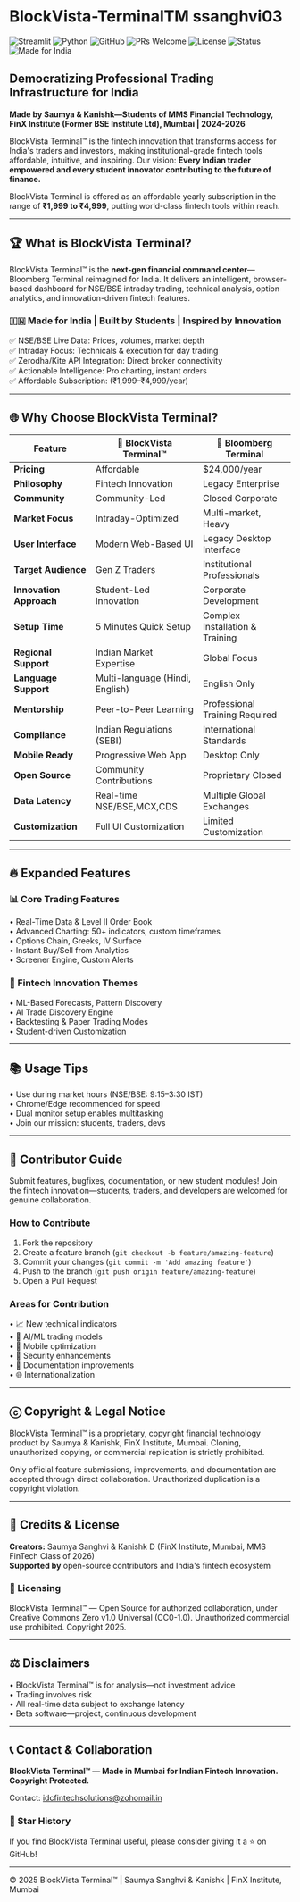 # BlockVista-TerminalTM ssanghvi03

![Streamlit](https://img.shields.io/badge/Streamlit-FF4B4B?style=for-the-badge&logo=Streamlit)
![Python](https://img.shields.io/badge/Python-3776AB?style=for-the-badge&logo=python&logoColor=white)
![GitHub](https://img.shields.io/badge/GitHub-100000?style=for-the-badge&logo=github&logoColor=white)
![PRs Welcome](https://img.shields.io/badge/PRs-Welcome-green?style=for-the-badge)
![License](https://img.shields.io/badge/License-CC0--1.0-lightgrey?style=for-the-badge)
![Status](https://img.shields.io/badge/Status-Active-success?style=for-the-badge)
![Made for India](https://img.shields.io/badge/Made%20for-India%20🇮🇳-orange?style=for-the-badge)

## **Democratizing Professional Trading Infrastructure for India**

**Made by Saumya & Kanishk—Students of MMS Financial Technology, FinX Institute (Former BSE Institute Ltd), Mumbai | 2024-2026**

BlockVista Terminal™ is the fintech innovation that transforms access for India's traders and investors, making institutional-grade fintech tools affordable, intuitive, and inspiring. Our vision: **Every Indian trader empowered and every student innovator contributing to the future of finance.**

BlockVista Terminal is offered as an affordable yearly subscription in the range of **₹1,999 to ₹4,999**, putting world-class fintech tools within reach.

---

## 🏆 What is BlockVista Terminal?

BlockVista Terminal™ is the **next-gen financial command center**—Bloomberg Terminal reimagined for India. It delivers an intelligent, browser-based dashboard for NSE/BSE intraday trading, technical analysis, option analytics, and innovation-driven fintech features.

### 🇮🇳 Made for India | Built by Students | Inspired by Innovation

✅ NSE/BSE Live Data: Prices, volumes, market depth  
✅ Intraday Focus: Technicals & execution for day trading  
✅ Zerodha/Kite API Integration: Direct broker connectivity  
✅ Actionable Intelligence: Pro charting, instant orders  
✅ Affordable Subscription: (₹1,999–₹4,999/year)

---

## 🌐 Why Choose BlockVista Terminal?

| Feature | 🚩 BlockVista Terminal™ | 🏢 Bloomberg Terminal |
|---------|-------------------------|------------------------|
| **Pricing** | Affordable | $24,000/year |
| **Philosophy** | Fintech Innovation | Legacy Enterprise |
| **Community** | Community-Led | Closed Corporate |
| **Market Focus** | Intraday-Optimized | Multi-market, Heavy |
| **User Interface** | Modern Web-Based UI | Legacy Desktop Interface |
| **Target Audience** | Gen Z Traders | Institutional Professionals |
| **Innovation Approach** | Student-Led Innovation | Corporate Development |
| **Setup Time** | 5 Minutes Quick Setup | Complex Installation & Training |
| **Regional Support** | Indian Market Expertise | Global Focus |
| **Language Support** | Multi-language (Hindi, English) | English Only |
| **Mentorship** | Peer-to-Peer Learning | Professional Training Required |
| **Compliance** | Indian Regulations (SEBI) | International Standards |
| **Mobile Ready** | Progressive Web App | Desktop Only |
| **Open Source** | Community Contributions | Proprietary Closed |
| **Data Latency** | Real-time NSE/BSE,MCX,CDS | Multiple Global Exchanges |
| **Customization** | Full UI Customization | Limited Customization |

---

## 🔥 Expanded Features

### 📊 Core Trading Features
• Real-Time Data & Level II Order Book  
• Advanced Charting: 50+ indicators, custom timeframes  
• Options Chain, Greeks, IV Surface  
• Instant Buy/Sell from Analytics  
• Screener Engine, Custom Alerts

### 🤖 Fintech Innovation Themes
• ML-Based Forecasts, Pattern Discovery  
• AI Trade Discovery Engine  
• Backtesting & Paper Trading Modes  
• Student-driven Customization

---

## 📚 Usage Tips

• Use during market hours (NSE/BSE: 9:15–3:30 IST)  
• Chrome/Edge recommended for speed  
• Dual monitor setup enables multitasking  
• Join our mission: students, traders, devs

---

## 🤝 Contributor Guide

Submit features, bugfixes, documentation, or new student modules! Join the fintech innovation—students, traders, and developers are welcomed for genuine collaboration.

### How to Contribute

1. Fork the repository
2. Create a feature branch (`git checkout -b feature/amazing-feature`)
3. Commit your changes (`git commit -m 'Add amazing feature'`)
4. Push to the branch (`git push origin feature/amazing-feature`)
5. Open a Pull Request

### Areas for Contribution

• 📈 New technical indicators  
• 🤖 AI/ML trading models  
• 📱 Mobile optimization  
• 🔐 Security enhancements  
• 📖 Documentation improvements  
• 🌐 Internationalization

---

## ⓒ Copyright & Legal Notice

BlockVista Terminal™ is a proprietary, copyright financial technology product by Saumya & Kanishk, FinX Institute, Mumbai. Cloning, unauthorized copying, or commercial replication is strictly prohibited.

Only official feature submissions, improvements, and documentation are accepted through direct collaboration. Unauthorized duplication is a copyright violation.

---

## 🏅 Credits & License

**Creators:** Saumya Sanghvi & Kanishk D (FinX Institute, Mumbai, MMS FinTech Class of 2026)  
**Supported by** open-source contributors and India's fintech ecosystem

### 📄 Licensing

BlockVista Terminal™ — Open Source for authorized collaboration, under Creative Commons Zero v1.0 Universal (CC0-1.0). Unauthorized commercial use prohibited. Copyright 2025.

---

## ⚖️ Disclaimers

• BlockVista Terminal™ is for analysis—not investment advice  
• Trading involves risk  
• All real-time data subject to exchange latency  
• Beta software—project, continuous development

---

## 📞 Contact & Collaboration

**BlockVista Terminal™ — Made in Mumbai for Indian Fintech Innovation. Copyright Protected.**

Contact: idcfintechsolutions@zohomail.in

### 🌟 Star History

If you find BlockVista Terminal useful, please consider giving it a ⭐ on GitHub!

---

© 2025 BlockVista Terminal™ | Saumya Sanghvi & Kanishk | FinX Institute, Mumbai
